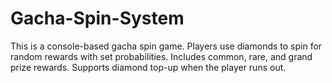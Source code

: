 # Gacha-Spin-System
This is a console-based gacha spin game. Players use diamonds to spin for random rewards with set probabilities. Includes common, rare, and grand prize rewards. Supports diamond top-up when the player runs out.
